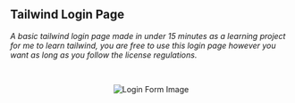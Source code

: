 ## Tailwind Login Page
*A basic tailwind login page made in under 15 minutes as a learning project for me to learn tailwind, you are free to use this login page however you want as long as you follow the license regulations.*

<p>&nbsp;</p>

<p align="center">
  <img src="https://user-images.githubusercontent.com/60795606/198696851-4cdde45b-2d17-42e1-9ae8-bce762a81121.png" alt="Login Form Image"/>
</p>
